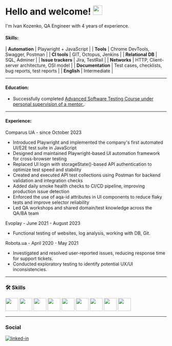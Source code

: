 # Hello and welcome! <img src="https://media.giphy.com/media/hvRJCLFzcasrR4ia7z/giphy.gif" width="29px">

I'm Ivan Kozenko, QA Engineer with 4 years of experience. 

#### Skills:

| **Automation**     | Playwright + JavaScript                           |
| **Tools**          | Chrome DevTools, Swagger, Postman                 |
| **CI tools**       | GIT, Octopus, Jenkins                             |
| **Relational DB**  | SQL, Adminer                                      |
| **Issue trackers** | Jira, TestRail                                    |
| **Networks**       | HTTP, Client-server architecture, OSI model       |
| **Documentation**  | Test cases, checklists, bug reports, test reports |
| **English**        | Intermediate                                      |



---

#### Education:
<ul>
 <li>Successfully completed <a target="_blank" href="https://ilarionhalushka.github.io/certificates/Ivan-Kozenko#certificate-of-completion">Advanced Software Testing Course under personal supervision of a mentor.</a>.</li>
</ul>

---

#### Experience:

Comparus UA - since October 2023 
* Introduced Playwright and implemented the company's first automated UI/E2E test suite in JavaScript
* Designed and maintained Playwright-based UI automation framework for cross-browser testing
* Replaced UI login with storageState()-based API authentication to optimize test speed and stability
* Created and executed API test collections using Postman for backend validation and integration checks
* Added daily smoke health checks to CI/CD pipeline, improving production issue detection
* Enforced the use of aqa-id attributes in UI components to reduce flaky tests and improve selector reliability
* Led QA workshops and shared domain/test knowledge across the QA/BA team

Evoplay - June 2021 - August 2023
* Functional testing of websites, log analysis, working with DB, Git.
  
Robota.ua - April 2020 - May 2021
* Investigated and resolved user-reported issues, reducing response time for support tickets.
* Conducted exploratory testing to identify potential UX/UI inconsistencies.


---

### :hammer_and_wrench: Skills

<div>

 <img src="https://user-images.githubusercontent.com/113934709/221174283-ce51f794-02f2-4c91-b24a-eb1e7e026f8a.png" width="40" height="40"/>
 <img src="https://user-images.githubusercontent.com/113934709/221174303-52d1a2ee-047e-4b0a-88fc-97164157d699.png" width="40" height="40"/>
 <img src="https://user-images.githubusercontent.com/113934709/221174306-e6c1f52f-4411-43a6-842f-a21dfa1dcc03.png" width="40" height="40"/>
 <img src="https://user-images.githubusercontent.com/113934709/221174291-e6daa64b-54dd-4ea3-b05f-c63a095856b1.png" width="40" height="40"/>
 <img src="https://user-images.githubusercontent.com/113934709/221174302-3f5e4665-0ef5-4320-90ca-93df9f79bf0d.png" width="40" height="40"/>
 <img src="https://user-images.githubusercontent.com/113934709/221174305-4eff79ea-7a1f-4bf4-b952-8d0c7237d225.png" width="40" height="40"/>
 <img src="https://user-images.githubusercontent.com/113934709/221174290-80c8e1f9-3aa8-4925-bdc3-d20edfa8c5e6.png" width="40" height="40"/>
 <img src="https://user-images.githubusercontent.com/113934709/221174296-dda7d004-2d2c-47c4-8eda-1b873c7272ee.png" width="40" height="40"/>
 <img src="https://user-images.githubusercontent.com/113934709/221174308-6129d0f4-6d48-47ce-8087-6d80e4cdc629.png" width="40" height="40"/>

 ---
 
</div>

### Social

<div id="badges">

[![linked-in](https://img.shields.io/badge/LinkedIn-0077B5?style=for-the-badge&logo=LinkedIn&logoColor=white)](https://www.linkedin.com/in/ivan-kozenko-qa/)
